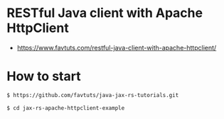 # RESTful Java client with Apache HttpClient

* https://www.favtuts.com/restful-java-client-with-apache-httpclient/

# How to start

```bash
$ https://github.com/favtuts/java-jax-rs-tutorials.git

$ cd jax-rs-apache-httpclient-example
```